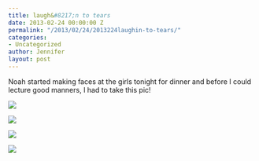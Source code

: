 ```yaml
---
title: laugh&#8217;n to tears
date: 2013-02-24 00:00:00 Z
permalink: "/2013/02/24/2013224laughin-to-tears/"
categories:
- Uncategorized
author: Jennifer
layout: post
---
```


Noah started making faces at the girls tonight for dinner and before I could lecture good manners, I had to take this pic!

<div class="image-gallery-wrapper">
  <p>
    <img src="/teamelam/assets/images/laughand-8217-n-to-tears/image.jpg" />
  </p>

  <p>
    <img src="/teamelam/assets/images/laughand-8217-n-to-tears/image.jpg" />
  </p>

  <p>
    <img src="/teamelam/assets/images/laughand-8217-n-to-tears/image.jpg" />
  </p>

  <p>
    <img src="/teamelam/assets/images/laughand-8217-n-to-tears/image.jpg" />
  </p>
</div>
